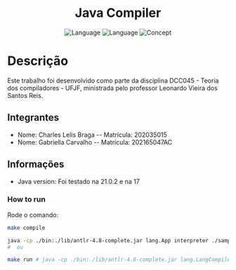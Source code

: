 <h1 align="center">
    <b> Java Compiler </b> 
</h1>

<p align="center">
    <img alt="Language" src="https://img.shields.io/badge/language-antlr-ff0">
  <img alt="Language" src="https://img.shields.io/badge/language-Java-brightgreen">
  <img alt="Concept" src="https://img.shields.io/badge/concept-Compilers-brightgreen">
</p>

# Descrição

Este trabalho foi desenvolvido como parte da disciplina DCC045 - Teoria dos compiladores - UFJF, ministrada pelo professor Leonardo Vieira dos Santos Reis.

## Integrantes

- Nome: Charles Lelis Braga -- Matrícula: 202035015
- Nome: Gabriella Carvalho -- Matrícula: 202165047AC

## Informações

- Java version: Foi testado na 21.0.2 e na 17

### How to run

Rode o comando:

```bash
make compile

java -cp ./bin:./lib/antlr-4.8-complete.jar lang.App interpreter ./samples/semantic/true/teste0.lan 
#  ou

make run # java -cp ./bin:./lib/antlr-4.8-complete.jar lang.LangCompiler -bs
```
